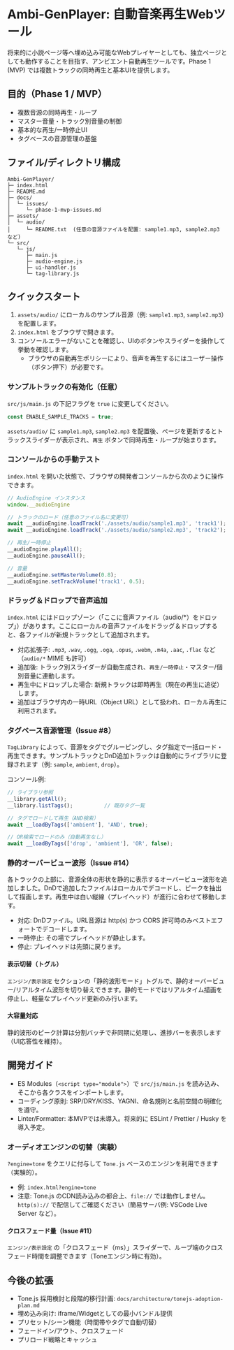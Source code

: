 # Ambi-GenPlayer: 自動音楽再生Webツール

将来的に小説ページ等へ埋め込み可能なWebプレイヤーとしても、独立ページとしても動作することを目指す、アンビエント自動再生ツールです。Phase 1 (MVP) では複数トラックの同時再生と基本UIを提供します。

## 目的（Phase 1 / MVP）
- 複数音源の同時再生・ループ
- マスター音量・トラック別音量の制御
- 基本的な再生/一時停止UI
- タグベースの音源管理の基盤

## ファイル/ディレクトリ構成
```
Ambi-GenPlayer/
├─ index.html
├─ README.md
├─ docs/
│  └─ issues/
│     └─ phase-1-mvp-issues.md
├─ assets/
│  └─ audio/
│     └─ README.txt  (任意の音源ファイルを配置: sample1.mp3, sample2.mp3 など)
└─ src/
   └─ js/
      ├─ main.js
      ├─ audio-engine.js
      ├─ ui-handler.js
      └─ tag-library.js
```

## クイックスタート
1. `assets/audio/` にローカルのサンプル音源（例: `sample1.mp3`, `sample2.mp3`）を配置します。
2. `index.html` をブラウザで開きます。
3. コンソールエラーがないことを確認し、UIのボタンやスライダーを操作して挙動を確認します。
   - ブラウザの自動再生ポリシーにより、音声を再生するにはユーザー操作（ボタン押下）が必要です。

### サンプルトラックの有効化（任意）
`src/js/main.js` の下記フラグを `true` に変更してください。

```js
const ENABLE_SAMPLE_TRACKS = true;
```

`assets/audio/` に `sample1.mp3`, `sample2.mp3` を配置後、ページを更新するとトラックスライダーが表示され、`再生` ボタンで同時再生・ループが始まります。

### コンソールからの手動テスト
`index.html` を開いた状態で、ブラウザの開発者コンソールから次のように操作できます。

```js
// AudioEngine インスタンス
window.__audioEngine

// トラックのロード（任意のファイル名に変更可）
await __audioEngine.loadTrack('./assets/audio/sample1.mp3', 'track1');
await __audioEngine.loadTrack('./assets/audio/sample2.mp3', 'track2');

// 再生/一時停止
__audioEngine.playAll();
__audioEngine.pauseAll();

// 音量
__audioEngine.setMasterVolume(0.8);
__audioEngine.setTrackVolume('track1', 0.5);
```

### ドラッグ＆ドロップで音声追加
`index.html` にはドロップゾーン（「ここに音声ファイル（audio/*）をドロップ」）があります。ここにローカルの音声ファイルをドラッグ＆ドロップすると、各ファイルが新規トラックとして追加されます。

- 対応拡張子: `.mp3`, `.wav`, `.ogg`, `.oga`, `.opus`, `.webm`, `.m4a`, `.aac`, `.flac` など（`audio/*` MIME も許可）
- 追加後: トラック別スライダーが自動生成され、`再生/一時停止`・マスター/個別音量に連動します。
- 再生中にドロップした場合: 新規トラックは即時再生（現在の再生に追従）します。
- 追加はブラウザ内の一時URL（Object URL）として扱われ、ローカル再生に利用されます。

### タグベース音源管理（Issue #8）
`TagLibrary` によって、音源をタグでグルーピングし、タグ指定で一括ロード・再生できます。サンプルトラックとDnD追加トラックは自動的にライブラリに登録されます（例: `sample`, `ambient`, `drop`）。

コンソール例:

```js
// ライブラリ参照
__library.getAll();
__library.listTags();          // 既存タグ一覧

// タグでロードして再生（AND検索）
await __loadByTags(['ambient'], 'AND', true);

// OR検索でロードのみ（自動再生なし）
await __loadByTags(['drop', 'ambient'], 'OR', false);
```

### 静的オーバービュー波形（Issue #14）
各トラックの上部に、音源全体の形状を静的に表示するオーバービュー波形を追加しました。DnDで追加したファイルはローカルでデコードし、ピークを抽出して描画します。再生中は白い縦線（プレイヘッド）が進行に合わせて移動します。

- 対応: DnDファイル。URL音源は http(s) かつ CORS 許可時のみベストエフォートでデコードします。
- 一時停止: その場でプレイヘッドが静止します。
- 停止: プレイヘッドは先頭に戻ります。

#### 表示切替（トグル）
`エンジン/表示設定` セクションの「静的波形モード」トグルで、静的オーバービュー/リアルタイム波形を切り替えできます。静的モードではリアルタイム描画を停止し、軽量なプレイヘッド更新のみ行います。

#### 大容量対応
静的波形のピーク計算は分割バッチで非同期に処理し、進捗バーを表示します（UI応答性を維持）。

## 開発ガイド
- ES Modules（`<script type="module">`）で `src/js/main.js` を読み込み、そこから各クラスをインポートします。
- コーディング原則: SRP/DRY/KISS、YAGNI、命名規則と名前空間の明確化を遵守。
- Linter/Formatter: 本MVPでは未導入。将来的に ESLint / Prettier / Husky を導入予定。

### オーディオエンジンの切替（実験）
`?engine=tone` をクエリに付与して `Tone.js` ベースのエンジンを利用できます（実験的）。

- 例: `index.html?engine=tone`
- 注意: Tone.js のCDN読み込みの都合上、`file://` では動作しません。`http(s)://` で配信してご確認ください（簡易サーバ例: VSCode Live Server など）。

#### クロスフェード量（Issue #11）
`エンジン/表示設定` の「クロスフェード（ms）」スライダーで、ループ端のクロスフェード時間を調整できます（Toneエンジン時に有効）。

## 今後の拡張
- Tone.js 採用検討と段階的移行計画: `docs/architecture/tonejs-adoption-plan.md`
- 埋め込み向け: iframe/Widgetとしての最小バンドル提供
- プリセット/シーン機能（時間帯やタグで自動切替）
- フェードイン/アウト、クロスフェード
- プリロード戦略とキャッシュ
